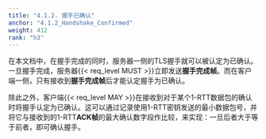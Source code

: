 ```yaml
---
title: "4.1.2. 握手已确认"
anchor: "4.1.2_Handshake_Confirmed"
weight: 412
rank: "h3"
---
```


在本文档中，在握手完成的同时，服务器一侧的TLS握手就可以被认定为已确认。一旦握手完成，服务器{{< req_level MUST >}}立即发送**握手完成帧**。而在客户端一侧，只有接收到**握手完成帧**后才能认定握手为已确认。

除此之外，客户端{{< req_level MAY >}}在接收到对于某个1-RTT数据包的确认时将握手认定为已确认。这可以通过记录使用1-RTT密钥发送的最小数据包号，并将它与接收到的1-RTT**ACK帧**的最大确认数字段作比较，来实现：一旦后者大于等于前者，即可确认握手。
